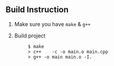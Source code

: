 Build Instruction
-

1. Make sure you have `make` & `g++`

2. Build project

            $ make
            > c++    -c -o main.o main.cpp
            > g++ -o main main.o -I.
